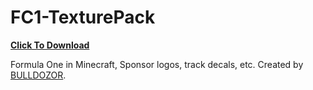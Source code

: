 # FC1-TexturePack

[**Click To Download**](https://github.com/FormulaCraftOne/FC1-TexturePack/releases/latest/download/FC1.TexturePack.zip)

Formula One in Minecraft, Sponsor logos, track decals, etc. Created by [BULLDOZOR](https://www.planetminecraft.com/member/bulldozor).

